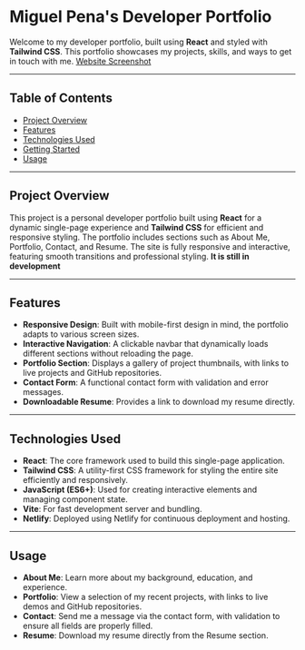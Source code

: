 # Miguel Pena's Developer Portfolio

Welcome to my developer portfolio, built using **React** and styled with **Tailwind CSS**. This portfolio showcases my projects, skills, and ways to get in touch with me.
[Website Screenshot](/src/assets/ss.png)


---

## Table of Contents
- [Project Overview](#project-overview)
- [Features](#features)
- [Technologies Used](#technologies-used)
- [Getting Started](#getting-started)
- [Usage](#usage)

---

## Project Overview
This project is a personal developer portfolio built using **React** for a dynamic single-page experience and **Tailwind CSS** for efficient and responsive styling. The portfolio includes sections such as About Me, Portfolio, Contact, and Resume. The site is fully responsive and interactive, featuring smooth transitions and professional styling. **It is still in development**

---

## Features
- **Responsive Design**: Built with mobile-first design in mind, the portfolio adapts to various screen sizes.
- **Interactive Navigation**: A clickable navbar that dynamically loads different sections without reloading the page.
- **Portfolio Section**: Displays a gallery of project thumbnails, with links to live projects and GitHub repositories.
- **Contact Form**: A functional contact form with validation and error messages.
- **Downloadable Resume**: Provides a link to download my resume directly.

---

## Technologies Used
- **React**: The core framework used to build this single-page application.
- **Tailwind CSS**: A utility-first CSS framework for styling the entire site efficiently and responsively.
- **JavaScript (ES6+)**: Used for creating interactive elements and managing component state.
- **Vite**: For fast development server and bundling.
- **Netlify**: Deployed using Netlify for continuous deployment and hosting.

---

## Usage

- **About Me**: Learn more about my background, education, and experience.
- **Portfolio**: View a selection of my recent projects, with links to live demos and GitHub repositories.
- **Contact**: Send me a message via the contact form, with validation to ensure all fields are properly filled.
- **Resume**: Download my resume directly from the Resume section.